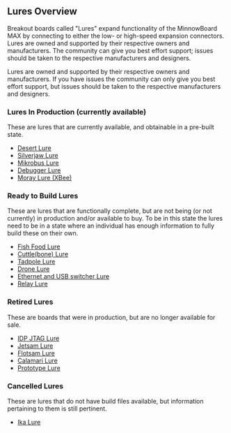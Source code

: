 ## Lures Overview

Breakout boards called "Lures" expand functionality of the MinnowBoard MAX 
by connecting to either the low- or high-speed expansion connectors. Lures 
are owned and supported by their respective owners and manufacturers. The 
community can give you best effort support; issues should be taken to the 
respective manufacturers and designers.

Lures are owned and supported by their respective owners and manufacturers. 
If you have issues the community can only give you best effort support, but 
issues should be taken to the respective manufacturers and designers.

### Lures In Production (currently available)

These are lures that are currently available, and obtainable in a pre-built state.

- [Desert Lure](desert-lure)
- [Silverjaw Lure](silverjaw-lure)
- [Mikrobus Lure](mikrobus-lure)
- [Debugger Lure](debugger-lure)
- [Moray Lure (XBee)](moray-lure)

### Ready to Build Lures

These are lures that are functionally complete, but are not being (or not 
currently) in production and/or available to buy. To be in this state the 
lures need to be in a state where an individual has enough information to 
fully build these on their own.

- [Fish Food Lure](fish-food-lure)
- [Cuttle(bone) Lure](cuttlebone-lure)
- [Tadpole Lure](tadpole-lure)
- [Drone Lure](drone-lure)
- [Ethernet and USB switcher Lure](ethernet-usb-switcher-lure)
- [Relay Lure](relay-lure)

### Retired Lures

These are boards that were in production, but are no longer available 
for sale.

- [IDP JTAG Lure](idp-jtag-lure)
- [Jetsam Lure](jetsam-lure)
- [Flotsam Lure](flotsam-lure)
- [Calamari Lure](calamari-lure)
- [Prototype Lure](prototype-lure)

### Cancelled Lures

These are lures that do not have build files available, but information 
pertaining to them is still pertinent.

- [Ika Lure](ika-lure)
